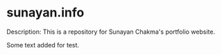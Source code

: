 # sunayan.info

Description:
This is a repository for Sunayan Chakma's portfolio website.

Some text added for test.
